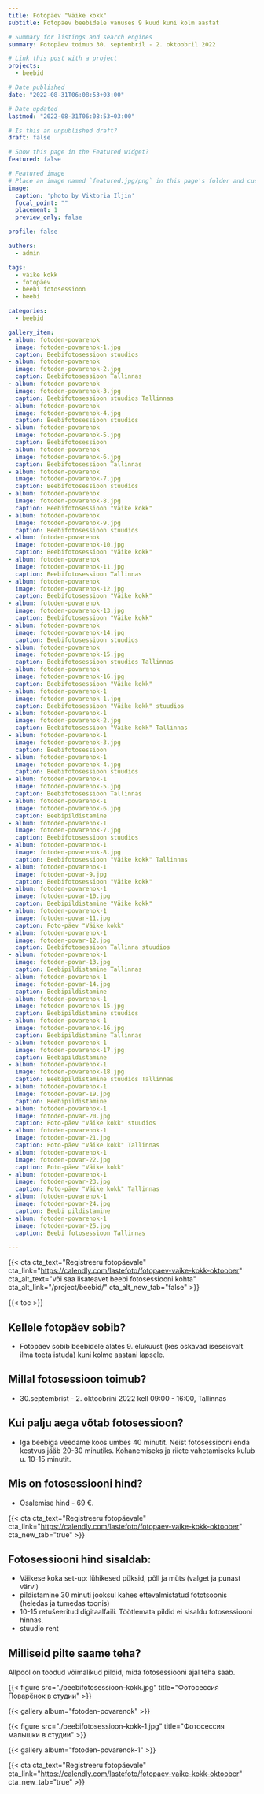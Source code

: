 ```yaml
---
title: Fotopäev "Väike kokk"
subtitle: Fotopäev beebidele vanuses 9 kuud kuni kolm aastat

# Summary for listings and search engines
summary: Fotopäev toimub 30. septembril - 2. oktoobril 2022

# Link this post with a project
projects: 
  - beebid

# Date published
date: "2022-08-31T06:08:53+03:00"

# Date updated
lastmod: "2022-08-31T06:08:53+03:00"

# Is this an unpublished draft?
draft: false

# Show this page in the Featured widget?
featured: false

# Featured image
# Place an image named `featured.jpg/png` in this page's folder and customize its options here.
image:
  caption: 'photo by Viktoria Iljin'
  focal_point: ""
  placement: 1
  preview_only: false

profile: false

authors:
  - admin

tags:
  - väike kokk
  - fotopäev
  - beebi fotosessioon
  - beebi

categories:
  - beebid

gallery_item:
- album: fotoden-povarenok
  image: fotoden-povarenok-1.jpg
  caption: Beebifotosessioon stuudios
- album: fotoden-povarenok
  image: fotoden-povarenok-2.jpg
  caption: Beebifotosessioon Tallinnas
- album: fotoden-povarenok
  image: fotoden-povarenok-3.jpg
  caption: Beebifotosessioon stuudios Tallinnas
- album: fotoden-povarenok
  image: fotoden-povarenok-4.jpg
  caption: Beebifotosessioon stuudios
- album: fotoden-povarenok
  image: fotoden-povarenok-5.jpg
  caption: Beebifotosessioon
- album: fotoden-povarenok
  image: fotoden-povarenok-6.jpg
  caption: Beebifotosessioon Tallinnas
- album: fotoden-povarenok
  image: fotoden-povarenok-7.jpg
  caption: Beebifotosessioon stuudios
- album: fotoden-povarenok
  image: fotoden-povarenok-8.jpg
  caption: Beebifotosessioon "Väike kokk"
- album: fotoden-povarenok
  image: fotoden-povarenok-9.jpg
  caption: Beebifotosessioon stuudios
- album: fotoden-povarenok
  image: fotoden-povarenok-10.jpg
  caption: Beebifotosessioon "Väike kokk"
- album: fotoden-povarenok
  image: fotoden-povarenok-11.jpg
  caption: Beebifotosessioon Tallinnas
- album: fotoden-povarenok
  image: fotoden-povarenok-12.jpg
  caption: Beebifotosessioon "Väike kokk"
- album: fotoden-povarenok
  image: fotoden-povarenok-13.jpg
  caption: Beebifotosessioon "Väike kokk"
- album: fotoden-povarenok
  image: fotoden-povarenok-14.jpg
  caption: Beebifotosessioon stuudios
- album: fotoden-povarenok
  image: fotoden-povarenok-15.jpg
  caption: Beebifotosessioon stuudios Tallinnas
- album: fotoden-povarenok
  image: fotoden-povarenok-16.jpg
  caption: Beebifotosessioon "Väike kokk"
- album: fotoden-povarenok-1
  image: fotoden-povarenok-1.jpg
  caption: Beebifotosessioon "Väike kokk" stuudios
- album: fotoden-povarenok-1
  image: fotoden-povarenok-2.jpg
  caption: Beebifotosessioon "Väike kokk" Tallinnas
- album: fotoden-povarenok-1
  image: fotoden-povarenok-3.jpg
  caption: Beebifotosessioon
- album: fotoden-povarenok-1
  image: fotoden-povarenok-4.jpg
  caption: Beebifotosessioon stuudios
- album: fotoden-povarenok-1
  image: fotoden-povarenok-5.jpg
  caption: Beebifotosessioon Tallinnas
- album: fotoden-povarenok-1
  image: fotoden-povarenok-6.jpg
  caption: Beebipildistamine
- album: fotoden-povarenok-1
  image: fotoden-povarenok-7.jpg
  caption: Beebifotosessioon stuudios
- album: fotoden-povarenok-1
  image: fotoden-povarenok-8.jpg
  caption: Beebifotosessioon "Väike kokk" Tallinnas
- album: fotoden-povarenok-1
  image: fotoden-povar-9.jpg
  caption: Beebifotosessioon "Väike kokk"
- album: fotoden-povarenok-1
  image: fotoden-povar-10.jpg
  caption: Beebipildistamine "Väike kokk"
- album: fotoden-povarenok-1
  image: fotoden-povar-11.jpg
  caption: Foto-päev "Väike kokk"
- album: fotoden-povarenok-1
  image: fotoden-povar-12.jpg
  caption: Beebifotosessioon Tallinna stuudios
- album: fotoden-povarenok-1
  image: fotoden-povar-13.jpg
  caption: Beebipildistamine Tallinnas
- album: fotoden-povarenok-1
  image: fotoden-povar-14.jpg
  caption: Beebipildistamine
- album: fotoden-povarenok-1
  image: fotoden-povarenok-15.jpg
  caption: Beebipildistamine stuudios
- album: fotoden-povarenok-1
  image: fotoden-povarenok-16.jpg
  caption: Beebipildistamine Tallinnas
- album: fotoden-povarenok-1
  image: fotoden-povarenok-17.jpg
  caption: Beebipildistamine
- album: fotoden-povarenok-1
  image: fotoden-povarenok-18.jpg
  caption: Beebipildistamine stuudios Tallinnas
- album: fotoden-povarenok-1
  image: fotoden-povar-19.jpg
  caption: Beebipildistamine
- album: fotoden-povarenok-1
  image: fotoden-povar-20.jpg
  caption: Foto-päev "Väike kokk" stuudios
- album: fotoden-povarenok-1
  image: fotoden-povar-21.jpg
  caption: Foto-päev "Väike kokk" Tallinnas
- album: fotoden-povarenok-1
  image: fotoden-povar-22.jpg
  caption: Foto-päev "Väike kokk"
- album: fotoden-povarenok-1
  image: fotoden-povar-23.jpg
  caption: Foto-päev "Väike kokk" Tallinnas
- album: fotoden-povarenok-1
  image: fotoden-povar-24.jpg
  caption: Beebi pildistamine
- album: fotoden-povarenok-1
  image: fotoden-povar-25.jpg
  caption: Beebi fotosessioon Tallinnas

---
```

{{< cta cta_text="Registreeru fotopäevale" cta_link="https://calendly.com/lastefoto/fotopaev-vaike-kokk-oktoober" cta_alt_text="või saa lisateavet beebi fotosessiooni kohta" cta_alt_link="/project/beebid/" cta_alt_new_tab="false" >}}

{{< toc >}}

## Kellele fotopäev sobib?
- Fotopäev sobib beebidele alates 9. elukuust (kes oskavad iseseisvalt ilma toeta istuda) kuni kolme aastani lapsele.

## Millal fotosessioon toimub?
- 30.septembrist - 2. oktoobrini 2022 kell 09:00 - 16:00, Tallinnas

## Kui palju aega võtab fotosessioon?
- Iga beebiga veedame koos umbes 40 minutit. Neist fotosessiooni enda kestvus jääb 20-30 minutiks. Kohanemiseks ja riiete vahetamiseks kulub u. 10-15 minutit.

## Mis on fotosessiooni hind?
- Osalemise hind - 69 €.

{{< cta cta_text="Registreeru fotopäevale" cta_link="https://calendly.com/lastefoto/fotopaev-vaike-kokk-oktoober" cta_new_tab="true" >}}

## Fotosessiooni hind sisaldab:
- Väikese koka set-up: lühikesed püksid, põll ja müts (valget ja punast värvi)
- pildistamine 30 minuti jooksul kahes ettevalmistatud fototsoonis (heledas ja tumedas toonis)
- 10-15 retušeeritud digitaalfaili. Töötlemata pildid ei sisaldu fotosessiooni hinnas.
- stuudio rent

## Milliseid pilte saame teha?
Allpool on toodud võimalikud pildid, mida fotosessiooni ajal teha saab.

{{< figure src="./beebifotosessioon-kokk.jpg" title="Фотосессия Поварёнок в студии" >}}

{{< gallery album="fotoden-povarenok" >}}

{{< figure src="./beebifotosessioon-kokk-1.jpg" title="Фотосессия малышки в студии" >}}

{{< gallery album="fotoden-povarenok-1" >}}

{{< cta cta_text="Registreeru fotopäevale" cta_link="https://calendly.com/lastefoto/fotopaev-vaike-kokk-oktoober" cta_new_tab="true" >}}